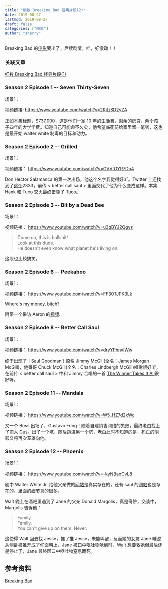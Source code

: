 ```yaml
---
title: "细数 Breaking Bad 经典片段(2)" 
date: 2019-08-27
lastmod: 2019-08-27
draft: false
categories: ["随笔"]
author: "sherry"
---
```

Breaking Bad 的[电影](https://twitter.com/BreakingBad/status/1165405442039676928)要出了，后续剧情，哇，好激动！！

### 关联文章

[细数 Breaking Bad 经典片段(1)](https://wanmei.ml/snow/post/the-classic-scene-of-breaking-bad/)

<!--more-->

### Season 2 Episode 1 -- Seven Thirty-Seven

场景1：

视频链接: https://www.youtube.com/watch?v=2KjLjSD2yZA

正如本集标题，$737,000，这是他们一家 10 年的生活费，剩余的房贷，两个孩子四年的大学学费。知道自己可能命不久矣，他希望临死前给家里留一笔钱，这也是最开始 walter white 制毒的目标和动力。

### Season 2 Episode 2 -- Grilled

场景1：

视频链接： https://www.youtube.com/watch?v=GVVtOYR7Do4

Don Hector Salamanca 的第一次出场，他这个名字我觉得好听。Twitter 上还找到了[这个](https://twitter.com/h_salamanca?lang=en)2333，前传 < better call saul > 里面交代了他为什么变成这样。本集 Hank 和 Tuco 交火最终击毙了 Tuco。

### Season 2 Episode 3 -- Bit by a Dead Bee

场景1：

视频链接： https://www.youtube.com/watch?v=u3qBYJ2Qgvs

> Come on, this is bullshit!  
> Look at this dude.  
> He doesn't even know what planet he's living on.

这段也比较搞笑。

### Season 2 Episode 6 -- Peekaboo

场景1：

视频链接： https://www.youtube.com/watch?v=FF30TJPK3Lk

Where's my money, bitch?

附带一个采访 Aaron 的[视频](https://www.youtube.com/watch?v=UlmviSx09HA).

### Season 2 Episode 8 -- Better Call Saul

场景1：

视频链接： https://www.youtube.com/watch?v=dryYPhnvIWw

终于出现了！Saul Goodman！原名 Jimmy McGill(全名：James Morgan McGill)，他哥哥 Chuck McGill(全名：Charles Lindbergh McGill)唱歌很好听，在前传 < better call saul > 中和 Jimmy 合唱的一首 [The Winner Takes It All](https://www.youtube.com/watch?v=qll7hCYFNjs)很好听。

### Season 2 Episode 11 -- Mandala

场景1：

视频链接： https://www.youtube.com/watch?v=W5_HZ7d2xWc

又一个 Boss 出场了，Gustavo Fring！随着自建销售网络的失败，最终老白找上了商人 Gus。出了一个坑，随后跳进另一个坑，老白此时不知道的是，死亡的阴影又将再次笼罩向他。

### Season 2 Episode 12 -- Phoenix

场景1：

视频链接： https://www.youtube.com/watch?v=-kyNBaoCvL8

剧中 Walter White Jr. 给他父亲做的[网站](http://www.savewalterwhite.com/)是真实存在的，还有 saul 的[网站](https://www.amc.com/shows/better-call-saul/saul-goodman-esq/)也是存在的，里面的细节真的很多。

Walt 晚上在酒吧里遇到了 Jane 的父亲 Donald Margolis，真是奇妙，交谈中，Margolis 告诉他：

> Family.  
> Family.  
> You can't give up on them. Never.

这使得 Walt 回去找 Jesse，推了推 Jesse，未能叫醒，反而她的女友 Jane 睡姿从侧卧被推开成了仰面朝上，Jane 被口中呕吐物呛到时，Walt 想要救她但最后还是停止了，Jane 最终因口中呕吐物窒息而死。

## 参考资料

[Breaking Bad](https://en.wikipedia.org/wiki/Breaking_Bad)